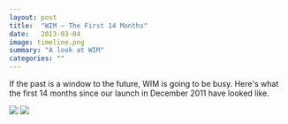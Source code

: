 ```yaml
---
layout: post
title:  "WIM – The First 14 Months"
date:   2013-03-04
image: timeline.png
summary: "A look at WIM"
categories: ""
---
```


If the past is a window to the future, WIM is going to be busy. Here's what the first 14 months since our launch in December 2011 have looked like.

<img src="{{site.baseurl}}/img/blog/timeline-wim-1.png">

<img src="{{site.baseurl}}/img/blog/timeline-wim-2.png">